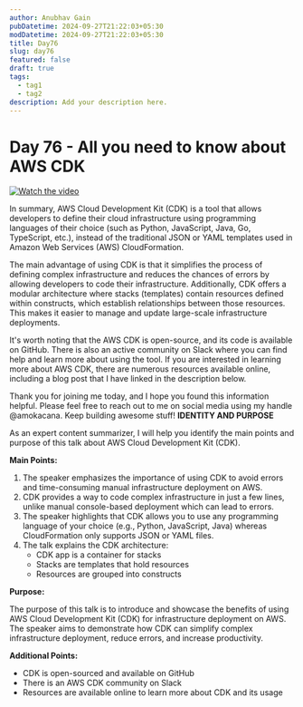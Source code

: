 ```yaml
---
author: Anubhav Gain
pubDatetime: 2024-09-27T21:22:03+05:30
modDatetime: 2024-09-27T21:22:03+05:30
title: Day76
slug: day76
featured: false
draft: true
tags:
  - tag1
  - tag2
description: Add your description here.
---
```


# Day 76 - All you need to know about AWS CDK

[![Watch the video](/thumbnails/day76.png)](https://www.youtube.com/watch?v=M4KUksIOZdU)

In summary, AWS Cloud Development Kit (CDK) is a tool that allows developers to define their cloud infrastructure using programming languages of their choice (such as Python, JavaScript, Java, Go, TypeScript, etc.), instead of the traditional JSON or YAML templates used in Amazon Web Services (AWS) CloudFormation.

The main advantage of using CDK is that it simplifies the process of defining complex infrastructure and reduces the chances of errors by allowing developers to code their infrastructure. Additionally, CDK offers a modular architecture where stacks (templates) contain resources defined within constructs, which establish relationships between those resources. This makes it easier to manage and update large-scale infrastructure deployments.

It's worth noting that the AWS CDK is open-source, and its code is available on GitHub. There is also an active community on Slack where you can find help and learn more about using the tool. If you are interested in learning more about AWS CDK, there are numerous resources available online, including a blog post that I have linked in the description below.

Thank you for joining me today, and I hope you found this information helpful. Please feel free to reach out to me on social media using my handle @amokacana. Keep building awesome stuff!
**IDENTITY AND PURPOSE**

As an expert content summarizer, I will help you identify the main points and purpose of this talk about AWS Cloud Development Kit (CDK).

**Main Points:**

1. The speaker emphasizes the importance of using CDK to avoid errors and time-consuming manual infrastructure deployment on AWS.
2. CDK provides a way to code complex infrastructure in just a few lines, unlike manual console-based deployment which can lead to errors.
3. The speaker highlights that CDK allows you to use any programming language of your choice (e.g., Python, JavaScript, Java) whereas CloudFormation only supports JSON or YAML files.
4. The talk explains the CDK architecture:
   - CDK app is a container for stacks
   - Stacks are templates that hold resources
   - Resources are grouped into constructs

**Purpose:**

The purpose of this talk is to introduce and showcase the benefits of using AWS Cloud Development Kit (CDK) for infrastructure deployment on AWS. The speaker aims to demonstrate how CDK can simplify complex infrastructure deployment, reduce errors, and increase productivity.

**Additional Points:**

- CDK is open-sourced and available on GitHub
- There is an AWS CDK community on Slack
- Resources are available online to learn more about CDK and its usage
